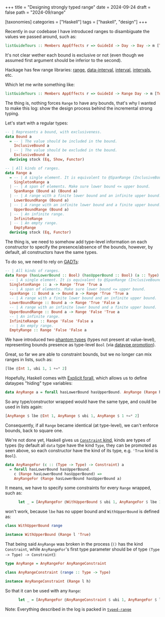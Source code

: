 +++
title = "Designing strongly typed range"
date = 2024-09-24
draft = false
path = "2024-09/range"

[taxonomies]
categories = ["Haskell"]
tags = ["haskell", "design"]
+++

Recently in our codebase I have introduced ranges to disambiguate the values
we passed around, such as:

```haskell
listGuideTours :: Members AppEffects r => GuideId -> Day -> Day -> m [Tour]
```

It's not clear wether each bound is exclusive or not (even though we assumed
first argument should be inferior to the second).

Hackage has few range libraries: [range](https://hackage.haskell.org/package/range),
[data-interval](https://hackage.haskell.org/package/data-interval),
[interval](https://hackage.haskell.org/package/interval),
[intervals](https://hackage.haskell.org/package/intervals), etc.

Which let me write something like:

```haskell
listGuideTours :: Members AppEffects r => GuideId -> Range Day -> m [Tour]
```

The thing is, nothing forces `Range` to have any bounds, that's why I wanted to
make this log: show the design process behind the incremental strong typing.

Let's start with a regular types:

```haskell
-- | Represents a bound, with exclusiveness.
data Bound a
  = -- | The value should be included in the bound.
    InclusiveBound a
  | -- | The value should be excluded in the bound.
    ExclusiveBound a
  deriving stock (Eq, Show, Functor)

-- | All kinds of ranges.
data Range a
  = -- | A single element. It is equivalent to @SpanRange (InclusiveBound a) (InclusiveBound a)@.
    SingletonRange a
  | -- | A span of elements. Make sure lower bound <= upper bound.
    SpanRange (Bound a) (Bound a)
  | -- | A range with a finite lower bound and an infinite upper bound.
    LowerBoundRange (Bound a)
  | -- | A range with an infinite lower bound and a finite upper bound.
    UpperBoundRange (Bound a)
  | -- | An infinite range.
    InfiniteRange
  | -- | An empty range.
    EmptyRange
  deriving stock (Eq, Functor)
```

The thing is, we need to somehow add type-level information on each constructor
to specify the presence/absence of the bounds, however, by default, all
constructors have the same types.

To do so, we need to rely on [GADTs](https://wiki.haskell.org/GADTs_for_dummies):

```haskell
-- | All kinds of ranges.
data Range (hasLowerBound :: Bool) (hasUpperBound :: Bool) (a :: Type) where
  -- | A single element. It is equivalent to @SpanRange (InclusiveBound a) (InclusiveBound a)@.
  SingletonRange :: a -> Range 'True 'True a
  -- | A span of elements. Make sure lower bound <= upper bound.
  SpanRange :: Bound a -> Bound a -> Range 'True 'True a
  -- | A range with a finite lower bound and an infinite upper bound.
  LowerBoundRange :: Bound a -> Range 'True 'False a
  -- | A range with an infinite lower bound and a finite upper bound.
  UpperBoundRange :: Bound a -> Range 'False 'True a
  -- | An infinite range.
  InfiniteRange :: Range 'False 'False a
  -- | An empty range.
  EmptyRange :: Range 'False 'False a
```

We have introduced two [phantom types](https://wiki.haskell.org/Phantom_type)
(types not present at value-level), representing bounds presence as type-level
`Bool` (via [dataype promotion](https://ghc.gitlab.haskell.org/ghc/doc/users_guide/exts/data_kinds.html)).

Great, so far we are able to constraint bounds, but we no longer can mix ranges
in lists, such as:

```haskell
[lbe @Int 1, ubi 1, 1 +=* 2]
```

Hopefully, Haskell comes with [Explicit forall](https://ghc.gitlab.haskell.org/ghc/doc/users_guide/exts/explicit_forall.html),
which allows us to define dataypes "hiding" type variables:

```haskell
data AnyRange a = forall hasLowerBound hasUpperBound. AnyRange (Range hasLowerBound hasUpperBound a)
```

So any type/constructor wrapped would have the same type, and could be used in
lists again:

```haskell
[AnyRange $ lbe @Int 1, AnyRange $ ubi 1, AnyRange $ 1 +=* 2]
```

Consequently, if all `Range` became identical (at type-level), we can't enforce
bounds, back to square one.

We're not done yet, Haskell gives us [`Constraint` kind](https://ghc.gitlab.haskell.org/ghc/doc/users_guide/exts/constraint_kind.html),
kinds are types of types (by default all `data` type have the kind `Type`,
they can be promoted as seen above, so each constructor have the kind of its
type, e.g. `'True` kind is `Bool`).

```haskell
data AnyRangeFor (c :: (Type -> Type) -> Constraint) a
  = forall hasLowerBound hasUpperBound.
    c (Range hasLowerBound hasUpperBound) =>
    AnyRangeFor (Range hasLowerBound hasUpperBound a)
```

It means, we have to specify some constraints for every `Range` wrapped, such as:

```haskell
      let _ = [AnyRangeFor @WithUpperBound $ ubi 1, AnyRangeFor $ lbe 1, AnyRangeFor $ 1 +=* 2]
```

won't work, because `lbe` has no upper bound and `WithUpperBound` is defined as:

```haskell
class WithUpperBound range

instance WithUpperBound (Range l 'True)
```

That being said `AnyRange` was broken in the process (`()` has the kind `Constraint`,
while `AnyRangeFor`'s first type parameter should be of type `(Type -> Type) -> Constraint`):

```haskell
type AnyRange = AnyRangeFor AnyRangeConstraint

class AnyRangeConstraint (range :: Type -> Type)

instance AnyRangeConstraint (Range l h)
```

So that it can be used with any `Range`:

```haskell
      let _ = [AnyRangeFor @AnyRangeConstraint $ ubi 1, AnyRangeFor $ lbe 1, AnyRangeFor $ 1 +=* 2]
```

Note: Everything described in the log is packed in [`typed-range`](https://hackage.haskell.org/package/typed-range)
